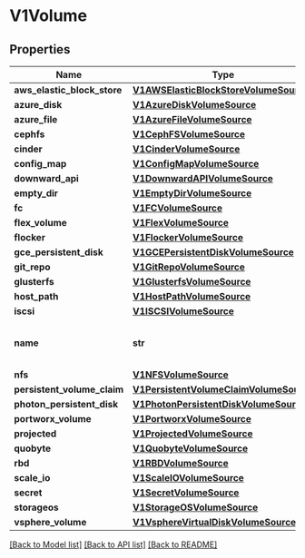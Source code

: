 # V1Volume

## Properties
Name | Type | Description | Notes
------------ | ------------- | ------------- | -------------
**aws_elastic_block_store** | [**V1AWSElasticBlockStoreVolumeSource**](V1AWSElasticBlockStoreVolumeSource.md) |  | [optional] 
**azure_disk** | [**V1AzureDiskVolumeSource**](V1AzureDiskVolumeSource.md) |  | [optional] 
**azure_file** | [**V1AzureFileVolumeSource**](V1AzureFileVolumeSource.md) |  | [optional] 
**cephfs** | [**V1CephFSVolumeSource**](V1CephFSVolumeSource.md) |  | [optional] 
**cinder** | [**V1CinderVolumeSource**](V1CinderVolumeSource.md) |  | [optional] 
**config_map** | [**V1ConfigMapVolumeSource**](V1ConfigMapVolumeSource.md) |  | [optional] 
**downward_api** | [**V1DownwardAPIVolumeSource**](V1DownwardAPIVolumeSource.md) |  | [optional] 
**empty_dir** | [**V1EmptyDirVolumeSource**](V1EmptyDirVolumeSource.md) |  | [optional] 
**fc** | [**V1FCVolumeSource**](V1FCVolumeSource.md) |  | [optional] 
**flex_volume** | [**V1FlexVolumeSource**](V1FlexVolumeSource.md) |  | [optional] 
**flocker** | [**V1FlockerVolumeSource**](V1FlockerVolumeSource.md) |  | [optional] 
**gce_persistent_disk** | [**V1GCEPersistentDiskVolumeSource**](V1GCEPersistentDiskVolumeSource.md) |  | [optional] 
**git_repo** | [**V1GitRepoVolumeSource**](V1GitRepoVolumeSource.md) |  | [optional] 
**glusterfs** | [**V1GlusterfsVolumeSource**](V1GlusterfsVolumeSource.md) |  | [optional] 
**host_path** | [**V1HostPathVolumeSource**](V1HostPathVolumeSource.md) |  | [optional] 
**iscsi** | [**V1ISCSIVolumeSource**](V1ISCSIVolumeSource.md) |  | [optional] 
**name** | **str** | Volume&#39;s name. Must be a DNS_LABEL and unique within the pod. More info: https://kubernetes.io/docs/concepts/overview/working-with-objects/names/#names | 
**nfs** | [**V1NFSVolumeSource**](V1NFSVolumeSource.md) |  | [optional] 
**persistent_volume_claim** | [**V1PersistentVolumeClaimVolumeSource**](V1PersistentVolumeClaimVolumeSource.md) |  | [optional] 
**photon_persistent_disk** | [**V1PhotonPersistentDiskVolumeSource**](V1PhotonPersistentDiskVolumeSource.md) |  | [optional] 
**portworx_volume** | [**V1PortworxVolumeSource**](V1PortworxVolumeSource.md) |  | [optional] 
**projected** | [**V1ProjectedVolumeSource**](V1ProjectedVolumeSource.md) |  | [optional] 
**quobyte** | [**V1QuobyteVolumeSource**](V1QuobyteVolumeSource.md) |  | [optional] 
**rbd** | [**V1RBDVolumeSource**](V1RBDVolumeSource.md) |  | [optional] 
**scale_io** | [**V1ScaleIOVolumeSource**](V1ScaleIOVolumeSource.md) |  | [optional] 
**secret** | [**V1SecretVolumeSource**](V1SecretVolumeSource.md) |  | [optional] 
**storageos** | [**V1StorageOSVolumeSource**](V1StorageOSVolumeSource.md) |  | [optional] 
**vsphere_volume** | [**V1VsphereVirtualDiskVolumeSource**](V1VsphereVirtualDiskVolumeSource.md) |  | [optional] 

[[Back to Model list]](../README.md#documentation-for-models) [[Back to API list]](../README.md#documentation-for-api-endpoints) [[Back to README]](../README.md)



